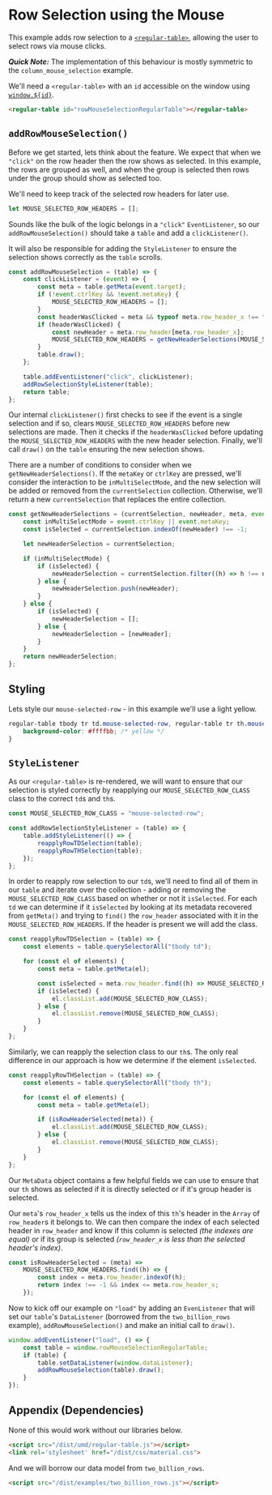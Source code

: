 # Row Selection using the Mouse

This example adds row selection to a [`<regular-table>`](https://github.com/jpmorganchase/regular-table),
allowing the user to select rows via mouse clicks.

**_Quick Note:_** The implementation of this behaviour is mostly symmetric to the `column_mouse_selection` example.

We'll need a `<regular-table>` with an `id` accessible on the window using [`window.${id}`](https://stackoverflow.com/questions/18713272/why-do-dom-elements-exist-as-properties-on-the-window-object).

```html
<regular-table id="rowMouseSelectionRegularTable"></regular-table>
```
## `addRowMouseSelection()`
Before we get started, lets think about the feature. We expect that when we `"click"`
on the row header then the row shows as selected.
In this example, the rows are grouped as well, and when the
group is selected then rows under the group should show as selected too.

We'll need to keep track of the selected row headers for later use.
```javascript
let MOUSE_SELECTED_ROW_HEADERS = [];
```
Sounds like the bulk of the logic belongs in a `"click"` `EventListener`, so our
`addRowMouseSelection()` should take a `table` and add a `clickListener()`. 

It will also be responsible for adding the `StyleListener` to ensure the selection
shows correctly as the `table` scrolls.
```javascript
const addRowMouseSelection = (table) => {
    const clickListener = (event) => {
        const meta = table.getMeta(event.target);
        if (!event.ctrlKey && !event.metaKey) {
            MOUSE_SELECTED_ROW_HEADERS = [];
        }
        const headerWasClicked = meta && typeof meta.row_header_x !== "undefined";
        if (headerWasClicked) {
            const newHeader = meta.row_header[meta.row_header_x];
            MOUSE_SELECTED_ROW_HEADERS = getNewHeaderSelections(MOUSE_SELECTED_ROW_HEADERS, newHeader, meta, event);
        }
        table.draw();
    };

    table.addEventListener("click", clickListener);
    addRowSelectionStyleListener(table);
    return table;
};
```
Our internal `clickListener()` first checks to see if the event is a single selection
and if so, clears `MOUSE_SELECTED_ROW_HEADERS` before new selections are made.
Then it checks if the `headerWasClicked` before updating the `MOUSE_SELECTED_ROW_HEADERS`
with the new header selection. Finally, we'll call `draw()` on the `table` ensuring
the new selection shows.

There are a number of conditions to consider when we `getNewHeaderSelections()`.
If the `metaKey` or `ctrlKey` are pressed, we'll consider the interaction to be
`inMultiSelectMode`, and the new selection will be added or removed from the `currentSelection`
collection. Otherwise, we'll return a new `currentSelection` that replaces the entire
collection.
```javascript
const getNewHeaderSelections = (currentSelection, newHeader, meta, event) => {
    const inMultiSelectMode = event.ctrlKey || event.metaKey;
    const isSelected = currentSelection.indexOf(newHeader) !== -1;

    let newHeaderSelection = currentSelection;

    if (inMultiSelectMode) {
        if (isSelected) {
            newHeaderSelection = currentSelection.filter((h) => h !== newHeader);
        } else {
            newHeaderSelection.push(newHeader);
        }
    } else {
        if (isSelected) {
            newHeaderSelection = [];
        } else {
            newHeaderSelection = [newHeader];
        }
    }
    return newHeaderSelection;
};
```
## Styling
Lets style our `mouse-selected-row` - in this example we'll use a light yellow.
```css
regular-table tbody tr td.mouse-selected-row, regular-table tr th.mouse-selected-row {
    background-color: #ffffbb; /* yellow */
}
```

## `StyleListener`
As our `<regular-table>` is re-rendered, we will want to ensure that our selection
is styled correctly by reapplying our `MOUSE_SELECTED_ROW_CLASS` class to the correct
`td`s and `th`s.
```javascript
const MOUSE_SELECTED_ROW_CLASS = "mouse-selected-row";

const addRowSelectionStyleListener = (table) => {
    table.addStyleListener(() => {
        reapplyRowTDSelection(table);
        reapplyRowTHSelection(table);
    });
};
```
In order to reapply row selection to our `td`s, we'll need to find all of them in
our `table` and iterate over the collection - adding or removing the `MOUSE_SELECTED_ROW_CLASS`
based on whether or not it `isSelected`. For each `td` we can determine if it `isSelected`
by looking at its metadata recovered from `getMeta()` and trying to `find()` the
`row_header` associated with it in the `MOUSE_SELECTED_ROW_HEADERS`. If the header
is present we will add the class.
```javascript
const reapplyRowTDSelection = (table) => {
    const elements = table.querySelectorAll("tbody td");

    for (const el of elements) {
        const meta = table.getMeta(el);

        const isSelected = meta.row_header.find((h) => MOUSE_SELECTED_ROW_HEADERS.indexOf(h) !== -1);
        if (isSelected) {
            el.classList.add(MOUSE_SELECTED_ROW_CLASS);
        } else {
            el.classList.remove(MOUSE_SELECTED_ROW_CLASS);
        }
    }
};
```
Similarly, we can reapply the selection class to our `th`s. The only real difference
in our approach is how we determine if the element `isSelected`.
```javascript
const reapplyRowTHSelection = (table) => {
    const elements = table.querySelectorAll("tbody th");

    for (const el of elements) {
        const meta = table.getMeta(el);

        if (isRowHeaderSelected(meta)) {
            el.classList.add(MOUSE_SELECTED_ROW_CLASS);
        } else {
            el.classList.remove(MOUSE_SELECTED_ROW_CLASS);
        }
    }
};
```
Our `MetaData` object contains a few helpful fields we can use to ensure that our
`th` shows as selected if it is directly selected or if it's group header is selected.

Our `meta`'s `row_header_x` tells us the index of this `th`'s header in the `Array`
of `row_header`s it belongs to. We can then compare the index of each selected
header in `row_header` and know if this column is selected _(the indexes are equal)_
or if its group is selected  _(`row_header_x` is less than the selected header's
index)_.
```javascript
const isRowHeaderSelected = (meta) =>
    MOUSE_SELECTED_ROW_HEADERS.find((h) => {
        const index = meta.row_header.indexOf(h);
        return index !== -1 && index <= meta.row_header_x;
    });
```
Now to kick off our example on `"load"` by adding an `EvenListener` that will set
our `table`'s `DataListener` (borrowed from the `two_billion_rows` example),
`addRowMouseSelection()` and make an initial call to `draw()`.
```javascript
window.addEventListener("load", () => {
    const table = window.rowMouseSelectionRegularTable;
    if (table) {
        table.setDataListener(window.dataListener);
        addRowMouseSelection(table).draw();
    }
});
```

## Appendix (Dependencies)

None of this would work without our libraries below.

```html
<script src="/dist/umd/regular-table.js"></script>
<link rel='stylesheet' href="/dist/css/material.css">
```

And we will borrow our data model from `two_billion_rows`.

```html
<script src="/dist/examples/two_billion_rows.js"></script>
```
